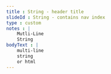 ```yaml
---
title : String - header title
slideId : String - contains nav index
type : custom     
notes : |
    Mutli-Line 
    String
bodyText : |
    multi-line
    string
    or html
---
```



